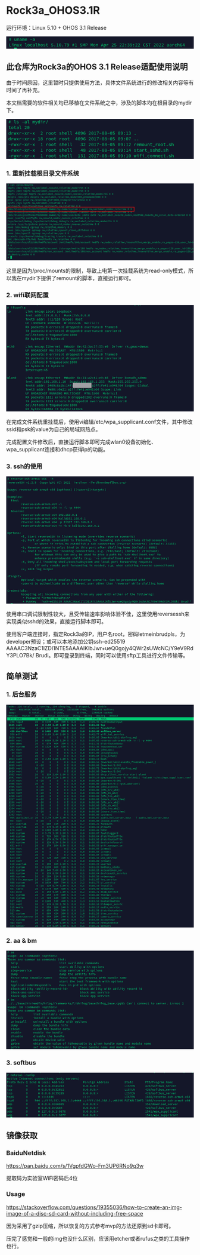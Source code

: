 # Rock3a_OHOS3.1R

运行环境：Linux 5.10 + OHOS 3.1 Release

![version](./img/version.png)

## 此仓库为Rock3a的OHOS 3.1 Release适配使用说明

由于时间原因，这里暂时只提供使用方法，具体文件系统进行的修改相关内容等有时间了再补充。

本文档需要的软件相关均已移植在文件系统之中，涉及的脚本均在根目录的mydir下。

![dir](./img/dir.png)

### 1. 重新挂载根目录文件系统

![remount](./img/remount.png)

这里是因为/proc/mounts的限制，导致上电第一次挂载系统为read-only模式，所以我在mydir下提供了remount的脚本，直接运行即可。

### 2. wifi联网配置

![wlan0](./img/wlan0.png)

在完成文件系统重挂载后，使用vi编辑/etc/wpa_supplicant.conf文件，其中修改ssid和psk的value为自己的局域网热点。

完成配置文件修改后，直接运行脚本即可完成wlan0设备初始化、wpa_supplicant连接和dhcp获得ip的功能。

### 3. ssh的使用

![reverse-ssh](./img/reverse-ssh.png)

使用串口调试限制性较大，且受传输速率影响体验不佳，这里使用reversessh来实现类似sshd的效果，直接运行脚本即可。

使用客户端连接时，指定Rock3a的IP，用户名root，密码letmeinbrudpls，为developer预设；或可以本地添加公钥ssh-ed25519 AAAAC3NzaC1lZDI1NTE5AAAAIKlbJwr+ueQ0gojy4QWr2sUWcNC/Y9eV9RdY3PLO7Bk/ Brudi。即可登录到终端，同时可以使用sftp工具进行文件传输等。

## 简单测试

### 1. 后台服务

![services](./img/services.png)

### 2. aa & bm

![aabm](./img/aa_bm.png)

### 3. softbus

![softbus](./img/softbus.png)

## 镜像获取

### BaiduNetdisk

https://pan.baidu.com/s/1VgpfdGWo-Fm3UP6RNo9q3w

提取码为实验室WiFi密码后4位

### Usage

https://stackoverflow.com/questions/19355036/how-to-create-an-img-image-of-a-disc-sd-card-without-including-free-space

因为采用了gzip压缩，所以恢复的方式参考mvp的方法还原到sd卡即可。

压完了感觉和一般的img也没什么区别，应该用etcher或者rufus之类的工具操作也行。
